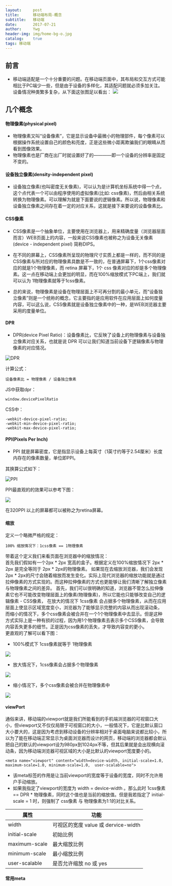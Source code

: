 ```yaml
---
layout:     post
title:      移动端布局-概念
subtitle:   移动端
date:       2017-07-21
author:     Ywg
header-img: img/home-bg-o.jpg
catalog:    true
tags: 移动端
---
```


## 前言
- 移动端适配是一个十分重要的问题。在移动端页面中，其布局和交互方式可能相比于PC端少一些，但是由于设备的多样化，其适配问题就必须多加关注。设备情况种类繁多复杂，从下面这张图足以看出：
![](http://7xrz3r.com1.z0.glb.clouddn.com/flexible-1.png)

## 几个概念

#### 物理像素(physical pixel)
- 物理像素又叫“设备像素”，它是显示设备中最微小的物理部件，每个像素可以根据操作系统设置自己的颜色和亮度，正是这些微小距离欺骗我们的眼睛从而看到图像效果。
- 物理像素也是厂商在出厂时就设置好了的————即一个设备的分辨率是固定不变的。

#### 设备独立像素(density-independent pixel)
- 设备独立像素(也叫密度无关像素)，可以认为是计算机坐标系统中得一个点，这个点代表一个可以由程序使用的虚拟像素(比如: css像素)，然后由相关系统转换为物理像素。可以理解为就是下面要说的逻辑像素。所以说，物理像素和设备独立像素之间存在着一定的对应关系，这就是接下来要说的设备像素比。

#### CSS像素
- CSS像素是一个抽象单位，主要使用在浏览器上，用来精确度量（浏览器层面而言）WEB页面上的内容，一般来说CSS像素也被称之为设备无关像素(device - independent pixel) 简称DIPS。
- 在不同的屏幕上，CSS像素所呈现的物理尺寸实质上都是一样的，而不同的是CSS像素与所对应的物理像素具数是不一致的，在普通屏幕下，1个css像素对应的就是1个物理像素，而 retina 屏幕下，1个 css 像素对应的却是多个物理像素。这一点在移动端上会更加的明显，而在100%缩放模式下PC端上，我们就可以认为 1物理像素就等于1css像素。

- 总的来说，物理像素是设备在物理层面上不可再分割的最小单元，而“设备独立像素”则是一个统称的概念，它主要指的是应用软件在应用层面上如何度量内容，可以这么说，CSS像素就是设备独立像素中的一种，是WEB浏览器主要采用的度量单位。

#### DPR
- DPR(device Pixel Ratio)：设备像素比，它反映了设备上的物理像素与设备独立像素对应关系，也就是说 DPR 可以让我们知道当前设备下逻辑像素与物理像素的对应情况。

![DPR](http://7xrz3r.com1.z0.glb.clouddn.com/flexible-13.jpg)

计算公式：
``` 
设备像素比 = 物理像素 / 设备独立像素
``` 
JS中获取dpr：
``` 
window.devicePixelRatio
``` 
CSS中：
``` 
-webkit-device-pixel-ratio;
-webkit-min-device-pixel-ratio;
-webkit-max-device-pixel-ratio; 
``` 

#### PPI(Pixels Per Inch)
- PPI 就是屏幕密度，它是指显示设备上每英寸（1英寸约等于2.54厘米）长度内存在的像素数量，单位即PPI。

其换算公式如下：

![PPI](http://images.cnblogs.com/cnblogs_com/HCJJ/935773/o_3a87e950352ac65c9ea88293f9f2b21192138aa5.jpg)

PPI最直观的的效果可以参考下图：

![](http://images.cnblogs.com/cnblogs_com/HCJJ/935773/o_ppi-img.jpg)

在320PPI 以上的屏幕都可以被称之为retina屏幕。

#### 缩放
定义一个略微严格的规定：
``` 
100% 缩放情况下：1css像素 == 1物理像素
``` 
带着这个定义我们来看页面在浏览器中的缩放情况： <br>
首先我们假如有一个2px * 2px 宽高的盒子。根据定义在100%缩放情况下 2px * 2px 是完全等同于 2px * 2px的物理像素。
如果现在去缩放浏览器，我们会发现2px * 2px的尺寸会随着缩放而发生变化。实际上现代浏览器的缩放功能就是通过拉伸像素的方式实现的。而这种拉伸像素的方式也更能够让我们清晰了解独立像素与物理像素之间的差异。
首先，我们可以很明确的知道，浏览器不管怎么拉伸像素它也不可能改变物理层面上的像素(物理像素)，所以它能也只能够改变自己的逻辑像素 - CSS像素，
在放大的情况下 1css像素 会占据多个物理像素，从而在应用层面上使显示区域宽度变小，浏览器为了能够显示完整的内容从而出现滚动条，
而缩小的情况下，多个css像素会被合并在一个1个物理像素中去显示。但是这种方式实际上是一种有损的过程，因为用1个物理像素去表示多个CSS像素，会导致内容丢失更多的细节。正是因为css像素的丢失，才导致内容变的更小。<br>
更直观的了解可以看下图：
- 100%模式下 1css像素就等于 1物理像素

![](http://images.cnblogs.com/cnblogs_com/HCJJ/935773/o_NRNjEvz.gif)

- 放大情况下，1css像素会占据多个物理像素

![](http://images.cnblogs.com/cnblogs_com/HCJJ/935773/o_ZZVVfmN.gif)

- 缩小情况下，多个css像素会被合并在物理像素中

![](http://images.cnblogs.com/cnblogs_com/HCJJ/935773/o_emYVvi.gif)

#### viewPort 
通俗来讲，移动端的viewport就是我们所能看到的手机端浏览器的可视窗口大小，但viewport又不仅仅局限于可视窗口的大小，一般情况下，它是比默认窗口大小要大的，这是因为考虑到移动设备的分辨率相对于桌面电脑来说都比较小，所以为了能在移动端正常显示为桌面浏览器而设计的网页，移动端的浏览器都会默认把自己的默认的viewport设为980px到1024px不等，但其后果就是会出现横向滚动条，因为移动端浏览器可视区域的大小是比默认的viewport宽度要小的。
``` 
<meta name="viewport" content="width=device-width, initial-scale=1.0, maximum-scale=1.0, minimum-scale=1.0,  user-scalable=no">
``` 
- 该meta标签的作用是让当前viewport的宽度等于设备的宽度，同时不允许用户手动缩放。
- 如果我指定了viewport的宽度为 width = device-width 。那么此时 1css像素 == DPR * 物理像素，同时这个值也是当前的缩放值。但是我若指定了 initial-scale = 1 时，则强制了 css像素 与 物理像素为1:1的对比关系。

属性 | 功能
------------ | -------------
width | 可视区的宽度 value 或 dervice-width
initial-scale | 初始比例 
maximum-scale | 最大缩放比例
minimum-scale | 最小缩放比例
user-scalable | 是否允许缩放 no 或 yes

#### 常用meta
